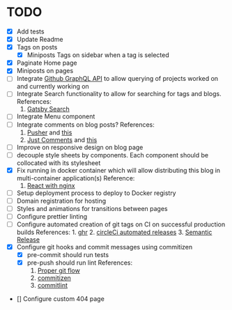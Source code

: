 # TODO

+ [x] Add tests
+ [x] Update Readme
+ [x] Tags on posts
  + [x] Miniposts Tags on sidebar when a tag is selected
+ [x] Paginate Home page
+ [x] Miniposts on pages
+ [ ] Integrate [Github GraphQL API](https://developer.github.com/v4/) to allow querying of projects worked on and currently working on
+ [ ] Integrate Search functionality to allow for searching for tags and blogs.
    References:
    1. [Gatsby Search](https://www.gatsbyjs.org/docs/adding-search/)
+ [ ] Integrate Menu component
+ [ ] Integrate comments on blog posts?
     References:
     1. [Pusher](https://pusher.com/tutorials/realtime-comments-gatsby-blog) and [this](https://codeburst.io/create-a-live-comment-feed-with-pusher-and-gatsby-react-graphql-node-js-3db043d4916)
     2. [Just Comments](https://just-comments.com/pricing.html) and [this](https://60devs.com/add-comments-to-your-gatsbyjs-blog-within-two-minutes.html)
+ [ ] Improve on responsive design on blog page
 + [ ] decouple style sheets by components. Each component should be collocated with its stylesheet
+ [x] Fix running in docker container which will allow distributing this blog in multi-container application(s)
    Reference:
    1. [React with nginx](https://mherman.org/blog/2017/12/07/dockerizing-a-react-app/#react-router-and-nginx)
+ [ ] Setup deployment process to deploy to Docker registry
+ [ ] Domain registration for hosting
+ [ ] Styles and animations for transitions between pages
+ [ ] Configure prettier linting
+ [ ] Configure automated creation of git tags on CI on successful production builds
    References:
        1. [ghr](https://github.com/tcnksm/ghr)
        2. [circleCi automated releases](https://dzone.com/articles/automate-github-releases-with-circleci)
        3. [Semantic Release](https://github.com/semantic-release/semantic-release)
+ [x] Configure git hooks and commit messages using commitizen
    + [x] pre-commit should run tests
    + [x] pre-push should run lint
    References:
        1. [Proper git flow](https://hackernoon.com/15-tips-to-enhance-your-github-flow-6af7ceb0d8a3)
        2. [commitizen](https://github.com/commitizen/cz-cli)
        3. [commitlint](https://github.com/marionebl/commitlint)
+ [] Configure custom 404 page
